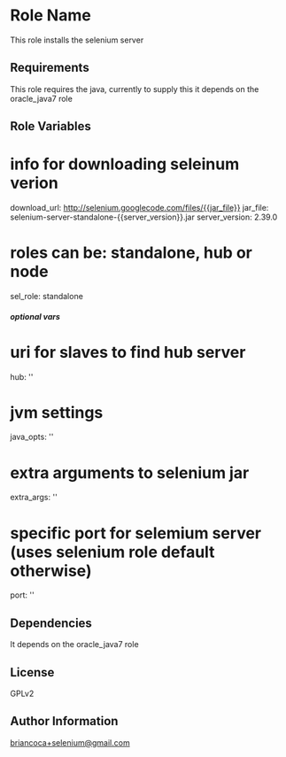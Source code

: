 Role Name
========

This role installs the selenium server

Requirements
------------

This role requires the java, currently to supply this it depends on the oracle_java7 role

Role Variables
--------------

# info for downloading seleinum verion
download_url: http://selenium.googlecode.com/files/{{jar_file}}
jar_file: selenium-server-standalone-{{server_version}}.jar
server_version: 2.39.0

# roles can be: standalone, hub or node
sel_role: standalone

##### optional vars #####
# uri for slaves to find hub server
hub: ''
# jvm settings
java_opts: ''
# extra arguments to selenium jar
extra_args: ''
# specific port for selemium server (uses selenium role default otherwise)
port: ''



Dependencies
------------

It depends on the oracle_java7 role

License
-------

GPLv2

Author Information
------------------

briancoca+selenium@gmail.com
